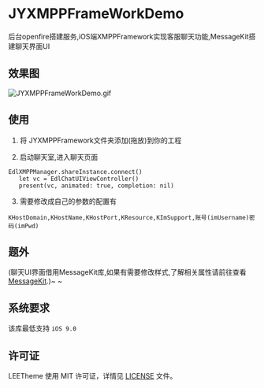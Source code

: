 # JYXMPPFrameWorkDemo
后台openfire搭建服务,iOS端XMPPFramework实现客服聊天功能,MessageKit搭建聊天界面UI

## 效果图
![JYXMPPFrameWorkDemo.gif](https://github.com/JohnsonCoding/JYXMPPFrameWorkDemo/blob/master/IM效果图.gif)

## 使用
1. 将 JYXMPPFramework文件夹添加(拖放)到你的工程

2. 启动聊天室,进入聊天页面
````
EdlXMPPManager.shareInstance.connect()
   let vc = EdlChatUIViewController()
   present(vc, animated: true, completion: nil)
````
   
3. 需要修改成自己的参数的配置有
````
KHostDomain,KHostName,KHostPort,KResource,KImSupport,账号(imUsername)密码(imPwd)
````

## 题外

(聊天UI界面借用MessageKit库,如果有需要修改样式,了解相关属性请前往查看[MessageKit](https://github.com/MessageKit/MessageKit).)~ ~

## 系统要求

该库最低支持 `iOS 9.0`

## 许可证

LEETheme 使用 MIT 许可证，详情见 [LICENSE](LICENSE) 文件。


